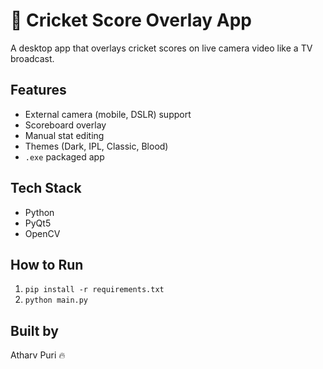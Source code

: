 # 🏏 Cricket Score Overlay App

A desktop app that overlays cricket scores on live camera video like a TV broadcast.

## Features
- External camera (mobile, DSLR) support
- Scoreboard overlay
- Manual stat editing
- Themes (Dark, IPL, Classic, Blood)
- `.exe` packaged app

## Tech Stack
- Python
- PyQt5
- OpenCV

## How to Run
1. `pip install -r requirements.txt`
2. `python main.py`

## Built by
Atharv Puri 🔥
